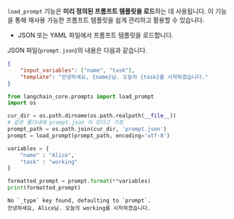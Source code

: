 `load_prompt` 기능은 **미리 정의된 프롬프트 템플릿을 로드**하는 데 사용됩니다. 이 기능을 통해 재사용 가능한 프롬프트 템플릿을 쉽게 관리하고 활용할 수 있습니다.

- JSON 또는 YAML 파일에서 프롬프트 템플릿을 로드합니다.

JSON 파일(`prompt.json`)의 내용은 다음과 같습니다.

```JSON
{
    "input_variables": ["name", "task"],
    "template": "안녕하세요, {name}님. 오늘의 {task}를 시작하겠습니다."
}
```

```python
from langchain_core.prompts import load_prompt
import os

cur_dir = os.path.dirname(os.path.realpath(__file__))
# 같은 폴더내에 prompt.json 이 있다고 가정
prompt_path = os.path.join(cur_dir, 'prompt.json')
prompt = load_prompt(prompt_path, encoding='utf-8')

variables = {
    "name" : "Alice",
    "task" : "working"
}

formatted_prompt = prompt.format(**variables)
print(formatted_prompt)
```

```
No `_type` key found, defaulting to `prompt`.
안녕하세요, Alice님. 오늘의 working를 시작하겠습니다.
```

